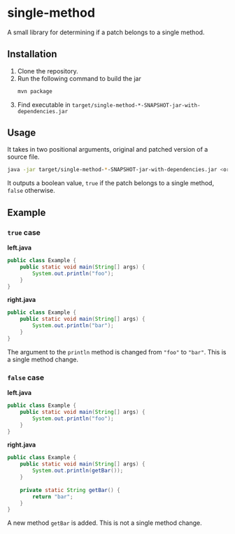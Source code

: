 # single-method

A small library for determining if a patch belongs to a single method.

## Installation

1. Clone the repository.
2. Run the following command to build the jar
   ```bash
   mvn package
   ```
3. Find executable in `target/single-method-*-SNAPSHOT-jar-with-dependencies.jar`

## Usage

It takes in two positional arguments, original and patched version of a source file.

```bash
java -jar target/single-method-*-SNAPSHOT-jar-with-dependencies.jar <original> <patched>
```

It outputs a boolean value, `true` if the patch belongs to a single method, `false` otherwise.

## Example

### `true` case

**left.java**

```java
public class Example {
    public static void main(String[] args) {
        System.out.println("foo");
    }
}
```

**right.java**

```java
public class Example {
    public static void main(String[] args) {
        System.out.println("bar");
    }
}
```

The argument to the `println` method is changed from `"foo"` to `"bar"`. This is a single method change.


### `false` case

**left.java**

```java
public class Example {
    public static void main(String[] args) {
        System.out.println("foo");
    }
}
```

**right.java**

```java
public class Example {
    public static void main(String[] args) {
        System.out.println(getBar());
    }
    
    private static String getBar() {
        return "bar";
    }
}
```

A new method `getBar` is added. This is not a single method change.

